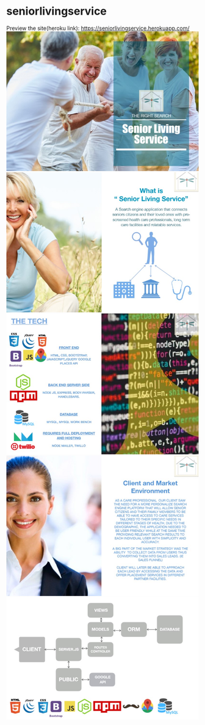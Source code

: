 # seniorlivingservice
Preview the site(heroku link):
https://seniorlivingservice.herokuapp.com/ <br>
![slideshow-pics-jpg-01](https://github.com/kayhon/seniorlivingservice/blob/master/public/assets/img/slide1.jpg)<br>
![slideshow-pics-jpg-02](https://github.com/kayhon/seniorlivingservice/blob/master/public/assets/img/slide2.jpg)<br>
![slideshow-pics-jpg-03](https://github.com/kayhon/seniorlivingservice/blob/master/public/assets/img/slide3.jpg)<br>
![slideshow-pics-jpg-04](https://github.com/kayhon/seniorlivingservice/blob/master/public/assets/img/slide4.jpg)<br>
![slideshow-pics-jpg-05](https://github.com/kayhon/seniorlivingservice/blob/master/public/assets/img/slide5.jpg)<br>
